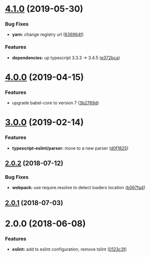 <a name="4.1.0"></a>
# [4.1.0](https://github.com/alfa-laboratory/arui-presets-ts/compare/v4.0.0...v4.1.0) (2019-05-30)


### Bug Fixes

* **yarn:** change registry url ([836964f](https://github.com/alfa-laboratory/arui-presets-ts/commit/836964f))


### Features

* **dependencies:** up typescript 3.3.3 -> 3.4.5 ([e372bca](https://github.com/alfa-laboratory/arui-presets-ts/commit/e372bca))



<a name="4.0.0"></a>
# [4.0.0](https://github.com/alfa-laboratory/arui-presets-ts/compare/v3.0.0...v4.0.0) (2019-04-15)


### Features

* upgrade babel-core to version 7 ([3b2769d](https://github.com/alfa-laboratory/arui-presets-ts/commit/3b2769d))



<a name="3.0.0"></a>
# [3.0.0](https://github.com/alfa-laboratory/arui-presets-ts/compare/v2.0.2...v3.0.0) (2019-02-14)


### Features

* **typescript-eslint/parser:** move to a new parser ([d0f1825](https://github.com/alfa-laboratory/arui-presets-ts/commit/d0f1825))



<a name="2.0.2"></a>
## [2.0.2](https://github.com/alfa-laboratory/arui-presets-ts/compare/v2.0.1...v2.0.2) (2018-07-12)


### Bug Fixes

* **webpack:** use require.resolve to detect loaders location ([b067fa4](https://github.com/alfa-laboratory/arui-presets-ts/commit/b067fa4))



<a name="2.0.1"></a>
## [2.0.1](https://github.com/alfa-laboratory/arui-presets-ts/compare/v2.0.0...v2.0.1) (2018-07-03)



<a name="2.0.0"></a>
# 2.0.0 (2018-06-08)


### Features

* **eslint:** add ts eslint configuration, remove tslint ([0123c3f](https://github.com/alfa-laboratory/arui-presets-ts/commit/0123c3f))



